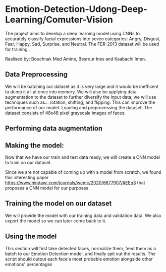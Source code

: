 # Emotion-Detection-Udong-Deep-Learning/Comuter-Vision
The project aims to develop a deep learning model using CNNs to accurately classify facial expressions into seven categories: Angry, Disgust, Fear, Happy, Sad, Surprise, and Neutral.
The FER-2013 dataset will be used for training.

Realised by: Bouchnak Med Amine, Besrour Ines and Kaabachi Imen.

## Data Preprocessing
We will be batching our dataset as it is very large and it would be inefficent to dump it all at once into memory. We will also be applying data augmentation to the dataset to further diversify the input data, we will use techniques such as... rotation, shifting, and flipping. This can improve the performance of our model.
Loading and preprocessing the dataset: The dataset consists of 48x48 pixel grayscale images of faces.

## Performing data augmentation

## Making the model:
Now that we have our train and test data ready, we will create a CNN model to train on our dataset.

Since we are not capable of coming up with a model from scratch, we found this interesting paper https://www.hindawi.com/journals/wcmc/2020/6677907/#EEq3 that proposes a CNN model for our purposes

## Training the model on our dataset
We will provide the model with our training data and validation data. We also export the model so we can later come back to it.

## Using the model
This section will first take detected faces, normalize them, feed them as a batch to our Emotion Detection model, and finally spit out the results.
The script should output each face's most probable emotion alongside other emotions' percentages
